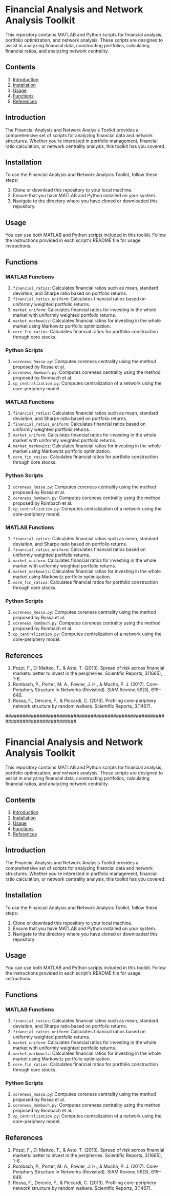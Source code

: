 # Financial Analysis and Network Analysis Toolkit

This repository contains MATLAB and Python scripts for financial analysis, portfolio optimization, and network analysis. These scripts are designed to assist in analyzing financial data, constructing portfolios, calculating financial ratios, and analyzing network centrality.

## Contents

1. [Introduction](#introduction)
2. [Installation](#installation)
3. [Usage](#usage)
4. [Functions](#functions)
5. [References](#references)

## Introduction

The Financial Analysis and Network Analysis Toolkit provides a comprehensive set of scripts for analyzing financial data and network structures. Whether you're interested in portfolio management, financial ratio calculation, or network centrality analysis, this toolkit has you covered.

## Installation

To use the Financial Analysis and Network Analysis Toolkit, follow these steps:

1. Clone or download this repository to your local machine.
2. Ensure that you have MATLAB and Python installed on your system.
3. Navigate to the directory where you have cloned or downloaded this repository.

## Usage

You can use both MATLAB and Python scripts included in this toolkit. Follow the instructions provided in each script's README file for usage instructions.

## Functions

### MATLAB Functions

1. `financial_ratios`: Calculates financial ratios such as mean, standard deviation, and Sharpe ratio based on portfolio returns.
2. `financial_ratios_uniform`: Calculates financial ratios based on uniformly weighted portfolio returns.
3. `market_uniform`: Calculates financial ratios for investing in the whole market with uniformly weighted portfolio returns.
4. `market_markowitz`: Calculates financial ratios for investing in the whole market using Markowitz portfolio optimization.
5. `core_fin_ratios`: Calculates financial ratios for portfolio construction through core stocks.

### Python Scripts

1. `coreness_Rossa.py`: Computes coreness centrality using the method proposed by Rossa et al.
2. `coreness_Rombach.py`: Computes coreness centrality using the method proposed by Rombach et al.
3. `cp_centralization.py`: Computes centralization of a network using the core-periphery model.

### MATLAB Functions

1. `financial_ratios`: Calculates financial ratios such as mean, standard deviation, and Sharpe ratio based on portfolio returns.
2. `financial_ratios_uniform`: Calculates financial ratios based on uniformly weighted portfolio returns.
3. `market_uniform`: Calculates financial ratios for investing in the whole market with uniformly weighted portfolio returns.
4. `market_markowitz`: Calculates financial ratios for investing in the whole market using Markowitz portfolio optimization.
5. `core_fin_ratios`: Calculates financial ratios for portfolio construction through core stocks.

### Python Scripts

1. `coreness_Rossa.py`: Computes coreness centrality using the method proposed by Rossa et al.
2. `coreness_Rombach.py`: Computes coreness centrality using the method proposed by Rombach et al.
3. `cp_centralization.py`: Computes centralization of a network using the core-periphery model.

### MATLAB Functions

1. `financial_ratios`: Calculates financial ratios such as mean, standard deviation, and Sharpe ratio based on portfolio returns.
2. `financial_ratios_uniform`: Calculates financial ratios based on uniformly weighted portfolio returns.
3. `market_uniform`: Calculates financial ratios for investing in the whole market with uniformly weighted portfolio returns.
4. `market_markowitz`: Calculates financial ratios for investing in the whole market using Markowitz portfolio optimization.
5. `core_fin_ratios`: Calculates financial ratios for portfolio construction through core stocks.

### Python Scripts

1. `coreness_Rossa.py`: Computes coreness centrality using the method proposed by Rossa et al.
2. `coreness_Rombach.py`: Computes coreness centrality using the method proposed by Rombach et al.
3. `cp_centralization.py`: Computes centralization of a network using the core-periphery model.

## References

1. Pozzi, F., Di Matteo, T., & Aste, T. (2013). Spread of risk across financial markets: better to invest in the peripheries. Scientific Reports, 3(1665), 1-6.
2. Rombach, P., Porter, M. A., Fowler, J. H., & Mucha, P. J. (2017). Core-Periphery Structure in Networks (Revisited). SIAM Review, 59(3), 619–646.
3. Rossa, F., Dercole, F., & Piccardi, C. (2013). Profiling core-periphery network structure by random walkers. Scientific Reports, 3(1467).






#################################################################################

# Financial Analysis and Network Analysis Toolkit

This repository contains MATLAB and Python scripts for financial analysis, portfolio optimization, and network analysis. These scripts are designed to assist in analyzing financial data, constructing portfolios, calculating financial ratios, and analyzing network centrality.

## Contents

1. [Introduction](#introduction)
2. [Installation](#installation)
3. [Usage](#usage)
4. [Functions](#functions)
5. [References](#references)

## Introduction

The Financial Analysis and Network Analysis Toolkit provides a comprehensive set of scripts for analyzing financial data and network structures. Whether you're interested in portfolio management, financial ratio calculation, or network centrality analysis, this toolkit has you covered.

## Installation

To use the Financial Analysis and Network Analysis Toolkit, follow these steps:

1. Clone or download this repository to your local machine.
2. Ensure that you have MATLAB and Python installed on your system.
3. Navigate to the directory where you have cloned or downloaded this repository.

## Usage

You can use both MATLAB and Python scripts included in this toolkit. Follow the instructions provided in each script's README file for usage instructions.

## Functions

### MATLAB Functions

1. `financial_ratios`: Calculates financial ratios such as mean, standard deviation, and Sharpe ratio based on portfolio returns.
2. `financial_ratios_uniform`: Calculates financial ratios based on uniformly weighted portfolio returns.
3. `market_uniform`: Calculates financial ratios for investing in the whole market with uniformly weighted portfolio returns.
4. `market_markowitz`: Calculates financial ratios for investing in the whole market using Markowitz portfolio optimization.
5. `core_fin_ratios`: Calculates financial ratios for portfolio construction through core stocks.

### Python Scripts

1. `coreness_Rossa.py`: Computes coreness centrality using the method proposed by Rossa et al.
2. `coreness_Rombach.py`: Computes coreness centrality using the method proposed by Rombach et al.
3. `cp_centralization.py`: Computes centralization of a network using the core-periphery model.

## References

1. Pozzi, F., Di Matteo, T., & Aste, T. (2013). Spread of risk across financial markets: better to invest in the peripheries. Scientific Reports, 3(1665), 1-6.
2. Rombach, P., Porter, M. A., Fowler, J. H., & Mucha, P. J. (2017). Core-Periphery Structure in Networks (Revisited). SIAM Review, 59(3), 619–646.
3. Rossa, F., Dercole, F., & Piccardi, C. (2013). Profiling core-periphery network structure by random walkers. Scientific Reports, 3(1467).

